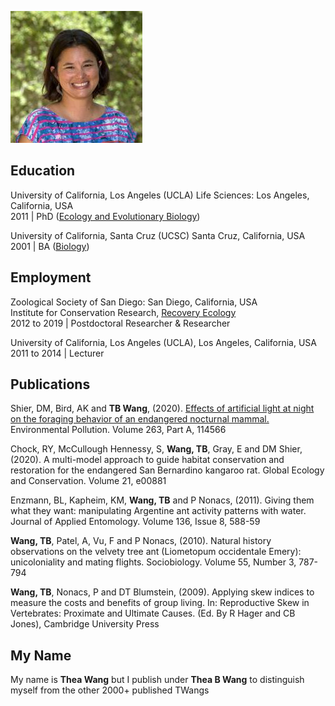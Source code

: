 ![Image](bio-photo.jpg)
## Education 
University of California, Los Angeles (UCLA) Life Sciences: Los Angeles, California, USA                                                 
2011 | PhD ([Ecology and Evolutionary Biology](https://www.eeb.ucla.edu/))

University of California, Santa Cruz (UCSC) Santa Cruz, California, USA                                                      
2001 | BA ([Biology](https://admissions.sa.ucsc.edu/majors/biology))

## Employment
Zoological Society of San Diego: San Diego, California, USA                                           
Institute for Conservation Research, [Recovery Ecology](https://institute.sandiegozoo.org/recovery-ecology)                           
2012 to 2019 | Postdoctoral Researcher & Researcher 

University of California, Los Angeles (UCLA), Los Angeles, California, USA                      
2011 to 2014 | Lecturer

## Publications 
Shier, DM, Bird, AK and **TB Wang**, (2020). [Effects of artificial light at night on the foraging behavior of an endangered nocturnal mammal.](https://www.sciencedirect.com/science/article/pii/S0269749119366059) Environmental Pollution. Volume 263, Part A, 114566

Chock, RY, McCullough Hennessy, S, **Wang, TB**, Gray, E and DM Shier, (2020). A multi-model approach to guide habitat conservation and restoration for the endangered San Bernardino kangaroo rat. Global Ecology and Conservation. Volume 21, e00881

Enzmann, BL, Kapheim, KM, **Wang, TB** and P Nonacs, (2011). Giving them what they want: manipulating Argentine ant activity patterns with water. Journal of Applied Entomology. Volume 136, Issue 8, 588-59

**Wang, TB**, Patel, A, Vu, F and P Nonacs, (2010). Natural history observations on the velvety tree ant (Liometopum occidentale Emery): unicoloniality and mating flights. Sociobiology. Volume 55, Number 3, 787-794

**Wang, TB**, Nonacs, P and DT Blumstein, (2009). Applying skew indices to measure the costs and benefits of group living. In: Reproductive Skew in Vertebrates: Proximate and Ultimate Causes. (Ed. By R Hager and CB Jones), Cambridge University Press

## My Name
My name is **Thea Wang** but I publish under **Thea B Wang** to distinguish myself from the other 2000+ published TWangs

